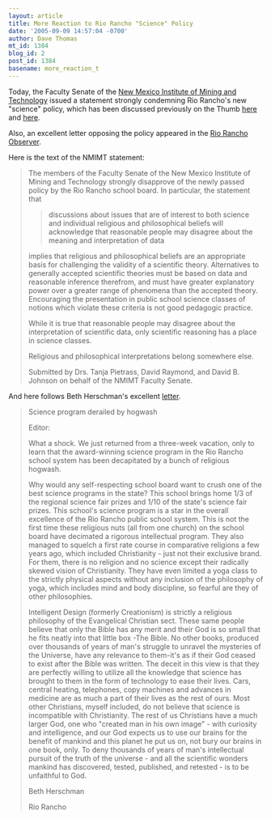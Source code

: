 ```yaml
---
layout: article
title: More Reaction to Rio Rancho "Science" Policy
date: '2005-09-09 14:57:04 -0700'
author: Dave Thomas
mt_id: 1384
blog_id: 2
post_id: 1384
basename: more_reaction_t
---
```

Today, the Faculty Senate of the [New Mexico Institute of Mining and Technology](http://www.nmt.edu) issued a statement strongly condemning Rio Rancho's new "science" policy, which has been discussed previously on the Thumb [here](/archives/2005/08/rio-rancho-nm-s.html) and [here](/archives/2005/09/rio-rancho-nm-u.html).

Also, an excellent letter opposing the policy appeared in the [Rio Rancho Observer](http://www.observer-online.com/).

Here is the text of the NMIMT statement:

> The members of the Faculty Senate of the New Mexico Institute of Mining and Technology strongly disapprove of the newly passed policy by the Rio Rancho school board. In particular, the statement that
> 
> > discussions about issues that are of interest to both science and individual religious and philosophical beliefs will acknowledge that reasonable people may disagree about the meaning and interpretation of data
> 
> implies that religious and philosophical beliefs are an appropriate basis for challenging the validity of a scientific theory. Alternatives to generally accepted scientific theories must be based on data and reasonable inference therefrom, and must have greater explanatory power over a greater range of phenomena than the accepted theory. Encouraging the presentation in public school science classes of notions which violate these criteria is not good pedagogic practice. 
> 
> While it is true that reasonable people may disagree about the interpretation of scientific data, only scientific reasoning has a place in science classes. 
> 
> Religious and philosophical interpretations belong somewhere else. 
> 
> Submitted by Drs. Tanja Pietrass, David Raymond, and David B. Johnson on behalf of the NMIMT Faculty Senate.

And here follows Beth Herschman's excellent [letter](http://www.observer-online.com/articles/2005/09/08/editorial/letters/letter4.txt). 


>  Science program derailed by hogwash
> 
> Editor:
> 
> What a shock. We just returned from a three-week vacation, only to learn that the award-winning science program in the Rio Rancho school system has been decapitated by a bunch of religious hogwash.
> 
> Why would any self-respecting school board want to crush one of the best science programs in the state? This school brings home 1/3 of the regional science fair prizes and 1/10 of the state's science fair prizes. This school's science program is a star in the overall excellence of the Rio Rancho public school system. This is not the first time these religious nuts (all from one church) on the school board have decimated a rigorous intellectual program. They also managed to squelch a first rate course in comparative religions a few years ago, which included Christianity - just not their exclusive brand. For them, there is no religion and no science except their radically skewed vision of Christianity. They have even limited a yoga class to the strictly physical aspects without any inclusion of the philosophy of yoga, which includes mind and body discipline, so fearful are they of other philosophies.
> 
> Intelligent Design (formerly Creationism) is strictly a religious philosophy of the Evangelical Christian sect. These same people believe that only the Bible has any merit and their God is so small that he fits neatly into that little box -The Bible. No other books, produced over thousands of years of man's struggle to unravel the mysteries of the Universe, have any relevance to them-it's as if their God ceased to exist after the Bible was written. The deceit in this view is that they are perfectly willing to utilize all the knowledge that science has brought to them in the form of technology to ease their lives. Cars, central heating, telephones, copy machines and advances in medicine are as much a part of their lives as the rest of ours. Most other Christians, myself included, do not believe that science is incompatible with Christianity. The rest of us Christians have a much larger God, one who "created man in his own image" - with curiosity and intelligence, and our God expects us to use our brains for the benefit of mankind and this planet he put us on, not bury our brains in one book, only. To deny thousands of years of man's intellectual pursuit of the truth of the universe - and all the scientific wonders mankind has discovered, tested, published, and retested - is to be unfaithful to God.
> 
> Beth Herschman
> 
> Rio Rancho
